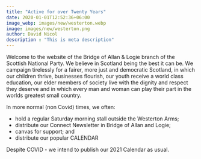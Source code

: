 ```yaml
---
title: "Active for over Twenty Years"
date: 2020-01-01T12:52:36+06:00
image_webp: images/new/westerton.webp
image: images/new/westerton.png
author: David Nicol
description : "This is meta description"
---
```


 Welcome to the website of the Bridge of Allan & Logie branch of the Scottish National Party. We believe in Scotland being the best it can be. We campaign tirelessly for a fairer, more just and democratic Scotland, in which our children thrive, businesses flourish, our youth receive a world class education, our elder members of society live with the dignity and respect they deserve and in which every man and woman can play their part in the worlds greatest small country.

 In more normal (non Covid) times, we often:

 * hold a regular Saturday morning stall outside the Westerton Arms;
 * distribute our Connect Newsletter in Bridge of Allan and Logie;
 * canvas for support; and
 * distribute our popular CALENDAR

 Despite COVID - we intend to publish our 2021 Calendar as usual.
